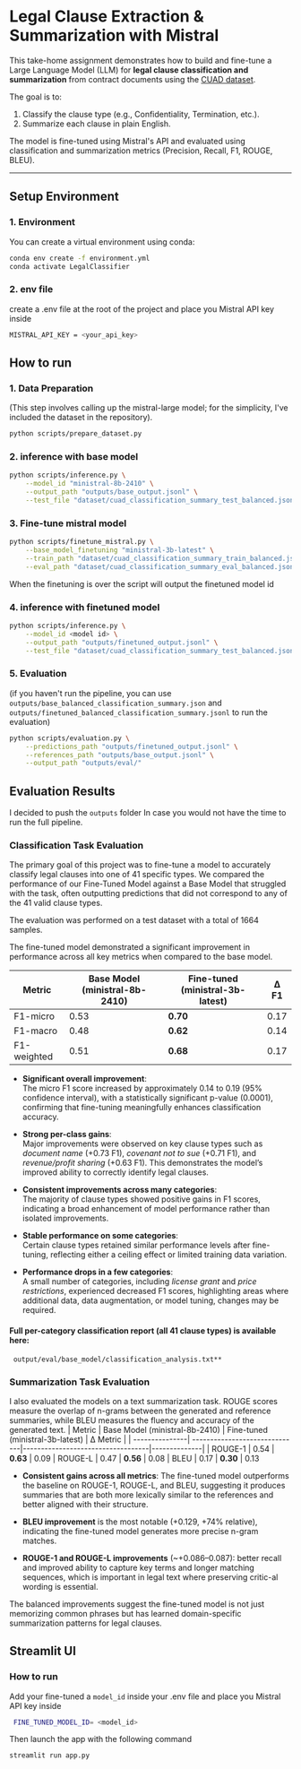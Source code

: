 # Legal Clause Extraction & Summarization with Mistral

This take-home assignment demonstrates how to build and fine-tune a Large Language Model (LLM) for **legal clause classification and summarization** from contract documents using the [CUAD dataset](https://github.com/TheAtticusProject/cuad).

The goal is to:
1. Classify the clause type (e.g., Confidentiality, Termination, etc.).
2. Summarize each clause in plain English.

The model is fine-tuned using Mistral's API and evaluated using classification and summarization metrics (Precision, Recall, F1, ROUGE, BLEU).

---

## Setup Environment

### 1. Environment

You can create a virtual environment using conda:

```bash
conda env create -f environment.yml
conda activate LegalClassifier
```

### 2. env file

create a .env file at the root of the project and place you Mistral API key inside
```bash
MISTRAL_API_KEY = <your_api_key>
```

## How to run

### 1. Data Preparation
(This step involves calling up the mistral-large model; for the simplicity, I've included the dataset in the repository).
```bash 
python scripts/prepare_dataset.py
```
### 2. inference with base model
```bash
python scripts/inference.py \
    --model_id "ministral-8b-2410" \
    --output_path "outputs/base_output.jsonl" \
    --test_file "dataset/cuad_classification_summary_test_balanced.jsonl"
```
### 3. Fine-tune mistral model
```bash
python scripts/finetune_mistral.py \
    --base_model_finetuning "ministral-3b-latest" \
    --train_path "dataset/cuad_classification_summary_train_balanced.jsonl" \
    --eval_path "dataset/cuad_classification_summary_eval_balanced.jsonl"
```
When the finetuning is over the script will output the finetuned model id
### 4. inference with finetuned model
```bash
python scripts/inference.py \
    --model_id <model id> \
    --output_path "outputs/finetuned_output.jsonl" \
    --test_file "dataset/cuad_classification_summary_test_balanced.jsonl"  
```
### 5. Evaluation
(if you haven't run the pipeline, you can use <code>outputs/base_balanced_classification_summary.json</code> and <code>outputs/finetuned_balanced_classification_summary.jsonl</code> to run the evaluation)
```bash
python scripts/evaluation.py \
    --predictions_path "outputs/finetuned_output.jsonl" \
    --references_path "outputs/base_output.jsonl" \
    --output_path "outputs/eval/"

```

## Evaluation Results
I decided to push the <code>outputs</code> folder In case you would not have the time to run the full pipeline.
### Classification Task Evaluation
The primary goal of this project was to fine-tune a model to accurately classify legal clauses into one of 41 specific types. We compared the performance of our Fine-Tuned Model against a Base Model that struggled with the task, often outputting predictions that did not correspond to any of the 41 valid clause types.

The evaluation was performed on a test dataset with a total of 1664 samples.

The fine-tuned model demonstrated a significant improvement in performance across all key metrics when compared to the base model.

|Metric      | Base Model (ministral-8b-2410) | Fine-tuned (ministral-3b-latest) |     Δ F1    |
-------------|-------------------------------|-----------------------------------|-------------|
|F1-micro    |          0.53                 |             **0.70**              |    0.17
|F1-macro    |          0.48                 |             **0.62**              |    0.14
|F1-weighted |          0.51                 |            **0.68**               |    0.17 



- **Significant overall improvement**:  
  The micro F1 score increased by approximately 0.14 to 0.19 (95% confidence interval), with a statistically significant p-value (0.0001), confirming that fine-tuning meaningfully enhances classification accuracy.

- **Strong per-class gains**:  
  Major improvements were observed on key clause types such as *document name* (+0.73 F1), *covenant not to sue* (+0.71 F1), and *revenue/profit sharing* (+0.63 F1). This demonstrates the model’s improved ability to correctly identify legal clauses.

- **Consistent improvements across many categories**:  
  The majority of clause types showed positive gains in F1 scores, indicating a broad enhancement of model performance rather than isolated improvements.

- **Stable performance on some categories**:  
  Certain clause types retained similar performance levels after fine-tuning, reflecting either a ceiling effect or limited training data variation.

- **Performance drops in a few categories**:  
  A small number of categories, including *license grant* and *price restrictions*, experienced decreased F1 scores, highlighting areas where additional data, data augmentation, or model tuning, changes may be required.


#### Full per-category classification report (all 41 clause types) is available here:
<code> output/eval/base_model/classification_analysis.txt** </code>

### Summarization Task Evaluation
I also evaluated the models on a text summarization task. 
ROUGE scores measure the overlap of n-grams between the generated and reference summaries, while BLEU measures the fluency and accuracy of the generated text.
| Metric         | Base Model (ministral-8b-2410) | Fine-tuned (ministral-3b-latest) |  Δ Metric    | 
| ---------------| ------------------------------|-----------------------------------|--------------|
| ROUGE-1        |           0.54                |    **0.63**                       | 0.09
| ROUGE-L        |           0.47                |    **0.56**                       |  0.08
| BLEU           |           0.17                |    **0.30**                       |  0.13

- **Consistent gains across all metrics**: The fine-tuned model outperforms the baseline on ROUGE-1, ROUGE-L, and BLEU, suggesting it produces summaries that are both more lexically similar to the references and better aligned with their structure.

- **BLEU improvement** is the most notable (+0.129, +74% relative), indicating the fine-tuned model generates more precise n-gram matches.

- **ROUGE-1 and ROUGE-L improvements** (~+0.086–0.087):  better recall and improved ability to capture key terms and longer matching sequences, which is important in legal text where preserving critic-al wording is essential.

The balanced improvements suggest the fine-tuned model is not just memorizing common phrases but has learned domain-specific summarization patterns for legal clauses.


## Streamlit UI
### How to run

Add your fine-tuned a <code>model_id</code> inside your .env file and place you Mistral API key inside
```bash
 FINE_TUNED_MODEL_ID= <model_id>
```
Then launch the app with the following command
```bash
streamlit run app.py
```

